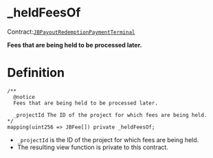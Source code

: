 # _heldFeesOf

Contract:[`JBPayoutRedemptionPaymentTerminal`](../)​‌

**Fees that are being held to be processed later.** 

# Definition

```solidity
/**
  @notice
  Fees that are being held to be processed later.

  _projectId The ID of the project for which fees are being held.
*/
mapping(uint256 => JBFee[]) private _heldFeesOf;
```

* `_projectId` is the ID of the project for which fees are being held.
* The resulting view function is private to this contract.